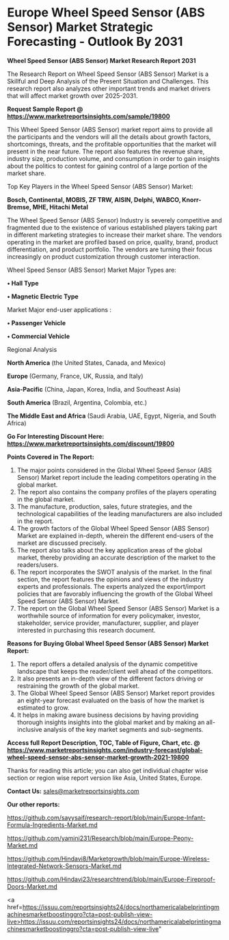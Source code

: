 # Europe Wheel Speed Sensor (ABS Sensor) Market Strategic Forecasting - Outlook By 2031

<strong>Wheel Speed Sensor (ABS Sensor) Market Research Report 2031</strong>

The Research Report on Wheel Speed Sensor (ABS Sensor) Market is a Skillful and Deep Analysis of the Present Situation and Challenges. This research report also analyzes other important trends and market drivers that will affect market growth over 2025-2031.

<strong>Request Sample Report @ <a href=https://www.marketreportsinsights.com/sample/19800>https://www.marketreportsinsights.com/sample/19800</a></strong>

This Wheel Speed Sensor (ABS Sensor) market report aims to provide all the participants and the vendors will all the details about growth factors, shortcomings, threats, and the profitable opportunities that the market will present in the near future. The report also features the revenue share, industry size, production volume, and consumption in order to gain insights about the politics to contest for gaining control of a large portion of the market share.

Top Key Players in the Wheel Speed Sensor (ABS Sensor) Market:

<strong>Bosch, Continental, MOBIS, ZF TRW, AISIN, Delphi, WABCO, Knorr-Bremse, MHE, Hitachi Metal</strong>

The Wheel Speed Sensor (ABS Sensor) Industry is severely competitive and fragmented due to the existence of various established players taking part in different marketing strategies to increase their market share. The vendors operating in the market are profiled based on price, quality, brand, product differentiation, and product portfolio. The vendors are turning their focus increasingly on product customization through customer interaction.

Wheel Speed Sensor (ABS Sensor) Market Major Types are:

<strong>• Hall Type

• Magnetic Electric Type</strong>

Market Major end-user applications :

<strong>• Passenger Vehicle

• Commercial Vehicle</strong>

Regional Analysis

</u><strong><b>North America</b></strong> (the United States, Canada, and Mexico)

<strong><b>Europe </b></strong>(Germany, France, UK, Russia, and Italy)

<strong><b>Asia-Pacific</b></strong> (China, Japan, Korea, India, and Southeast Asia)

<strong><b>South America</b></strong> (Brazil, Argentina, Colombia, etc.)

<strong><b>The Middle East and Africa</b></strong> (Saudi Arabia, UAE, Egypt, Nigeria, and South Africa)

<strong>Go For Interesting Discount Here: <a href=https://www.marketreportsinsights.com/discount/19800>https://www.marketreportsinsights.com/discount/19800</a></strong>

<strong>Points Covered in The Report:</strong>
<ol>
  <li>The major points considered in the Global Wheel Speed Sensor (ABS Sensor) Market report include the leading competitors operating in the global market.</li>
  <li>The report also contains the company profiles of the players operating in the global market.</li>
  <li>The manufacture, production, sales, future strategies, and the technological capabilities of the leading manufacturers are also included in the report.</li>
  <li>The growth factors of the Global Wheel Speed Sensor (ABS Sensor) Market are explained in-depth, wherein the different end-users of the market are discussed precisely.</li>
  <li>The report also talks about the key application areas of the global market, thereby providing an accurate description of the market to the readers/users.</li>
  <li>The report incorporates the SWOT analysis of the market. In the final section, the report features the opinions and views of the industry experts and professionals. The experts analyzed the export/import policies that are favorably influencing the growth of the Global Wheel Speed Sensor (ABS Sensor) Market.</li>
  <li>The report on the Global Wheel Speed Sensor (ABS Sensor) Market is a worthwhile source of information for every policymaker, investor, stakeholder, service provider, manufacturer, supplier, and player interested in purchasing this research document.</li>
</ol>
<strong>Reasons for Buying Global Wheel Speed Sensor (ABS Sensor) Market Report:</strong>

<ol>
  <li>The report offers a detailed analysis of the dynamic competitive landscape that keeps the reader/client well ahead of the competitors.</li>
  <li>It also presents an in-depth view of the different factors driving or restraining the growth of the global market.</li>
  <li>The Global Wheel Speed Sensor (ABS Sensor) Market report provides an eight-year forecast evaluated on the basis of how the market is estimated to grow.</li>
  <li>It helps in making aware business decisions by having providing thorough insights insights into the global market and by making an all-inclusive analysis of the key market segments and sub-segments.</li>
</ol>
<strong>Access full Report Description, TOC, Table of Figure, Chart, etc. @ <a href=https://www.marketreportsinsights.com/industry-forecast/global-wheel-speed-sensor-abs-sensor-market-growth-2021-19800>https://www.marketreportsinsights.com/industry-forecast/global-wheel-speed-sensor-abs-sensor-market-growth-2021-19800</a></strong>


Thanks for reading this article; you can also get individual chapter wise section or region wise report version like Asia, United States, Europe.

<strong>Contact Us:</strong>
sales@marketreportsinsights.com

<strong>Our other reports:</strong>

<a href=https://github.com/sayysaif/research-report/blob/main/Europe-Infant-Formula-Ingredients-Market.md>https://github.com/sayysaif/research-report/blob/main/Europe-Infant-Formula-Ingredients-Market.md</a>

<a href=https://github.com/yamini231/Research/blob/main/Europe-Peony-Market.md>https://github.com/yamini231/Research/blob/main/Europe-Peony-Market.md</a>

<a href=https://github.com/Hindavi8/Marketgrowth/blob/main/Europe-Wireless-Integrated-Network-Sensors-Market.md>https://github.com/Hindavi8/Marketgrowth/blob/main/Europe-Wireless-Integrated-Network-Sensors-Market.md</a>

<a href=https://github.com/Hindavi23/researchtrend/blob/main/Europe-Fireproof-Doors-Market.md>https://github.com/Hindavi23/researchtrend/blob/main/Europe-Fireproof-Doors-Market.md</a>

<a href=https://issuu.com/reportsinsights24/docs/northamericalabelprintingmachinesmarketboostinggro?cta=post-publish-view-live>https://issuu.com/reportsinsights24/docs/northamericalabelprintingmachinesmarketboostinggro?cta=post-publish-view-live</a>"
